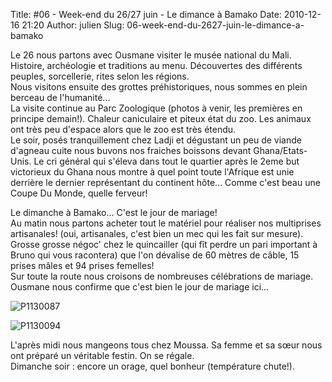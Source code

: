 Title: #06 - Week-end du 26/27 juin - Le dimance à Bamako
Date: 2010-12-16 21:20
Author: julien
Slug: 06-week-end-du-2627-juin-le-dimance-a-bamako

Le 26 nous partons avec Ousmane visiter le musée national du Mali.
Histoire, archéologie et traditions au menu. Découvertes des différents
peuples, sorcellerie, rites selon les régions.  
Nous visitons ensuite des grottes préhistoriques, nous sommes en plein
berceau de l'humanité...  
La visite continue au Parc Zoologique (photos à venir, les premières en
principe demain!). Chaleur caniculaire et piteux état du zoo. Les
animaux ont très peu d'espace alors que le zoo est très étendu.  
Le soir, posés tranquillement chez Ladji et dégustant un peu de viande
d'agneau cuite nous buvons nos fraiches boissons devant
Ghana/Etats-Unis. Le cri général qui s'éleva dans tout le quartier après
le 2eme but victorieux du Ghana nous montre à quel point toute l'Afrique
est unie derrière le dernier représentant du continent hôte... Comme
c'est beau une Coupe Du Monde, quelle ferveur!  

Le dimanche à Bamako... C'est le jour de mariage!  
Au matin nous partons acheter tout le matériel pour réaliser nos
multiprises artisanales! (oui, artisanales, c'est bien un mec qui les
fait sur mesure).  
Grosse grosse négoc' chez le quincailler (qui fît perdre un pari
important à Bruno qui vous racontera) que l'on dévalise de 60 mètres de
câble, 15 prises mâles et 94 prises femelles!  
Sur toute la route nous croisons de nombreuses célébrations de mariage.
Ousmane nous confirme que c'est bien le jour de mariage ici...

![P1130087]({static}/images/bamako/P1130087.jpg)

![P1130094]({static}/images/bamako/P1130094.jpg)

L'après midi nous mangeons tous chez Moussa. Sa femme et sa sœur nous
ont préparé un véritable festin. On se régale.  
Dimanche soir : encore un orage, quel bonheur (température chute!).

